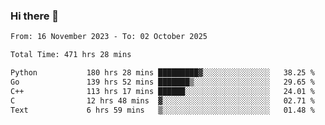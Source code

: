 ### Hi there 👋

<!--
**floyiac/floyiac** is a ✨ _special_ ✨ repository because its `README.md` (this file) appears on your GitHub profile.

Here are some ideas to get you started:

- 🔭 I’m currently working on ...
- 🌱 I’m currently learning ...
- 👯 I’m looking to collaborate on ...
- 🤔 I’m looking for help with ...
- 💬 Ask me about ...
- 📫 How to reach me: ...
- 😄 Pronouns: ...
- ⚡ Fun fact: ...
-->

<!--START_SECTION:waka-->

```txt
From: 16 November 2023 - To: 02 October 2025

Total Time: 471 hrs 28 mins

Python           180 hrs 28 mins █████████▓░░░░░░░░░░░░░░░   38.25 %
Go               139 hrs 52 mins ███████▒░░░░░░░░░░░░░░░░░   29.65 %
C++              113 hrs 17 mins ██████░░░░░░░░░░░░░░░░░░░   24.01 %
C                12 hrs 48 mins  ▓░░░░░░░░░░░░░░░░░░░░░░░░   02.71 %
Text             6 hrs 59 mins   ▒░░░░░░░░░░░░░░░░░░░░░░░░   01.48 %
```

<!--END_SECTION:waka-->
